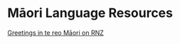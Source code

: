 # Māori Language Resources

[Greetings in te reo Māori on RNZ](https://www.radionz.co.nz/collections/kiaora/greetings-in-te-reo-maori-on-rnz)
